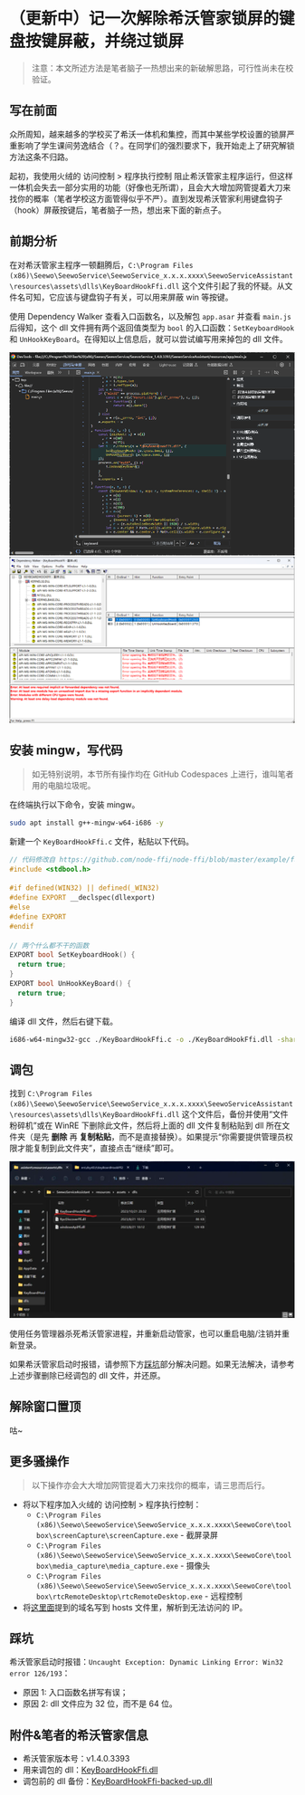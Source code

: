 # （更新中）记一次解除希沃管家锁屏的键盘按键屏蔽，并绕过锁屏

> 注意：本文所述方法是笔者脑子一热想出来的新破解思路，可行性尚未在校验证。

## 写在前面

众所周知，越来越多的学校买了希沃一体机和集控，而其中某些学校设置的锁屏严重影响了学生课间劳逸结合（？。在同学们的强烈要求下，我开始走上了研究解锁方法这条不归路。

起初，我使用火绒的 访问控制 > 程序执行控制 阻止希沃管家主程序运行，但这样一体机会失去一部分实用的功能（好像也无所谓），且会大大增加网管提着大刀来找你的概率（笔者学校这方面管得似乎不严）。直到发现希沃管家利用键盘钩子（hook）屏蔽按键后，笔者脑子一热，想出来下面的新点子。

<!-- more -->

## 前期分析

在对希沃管家主程序一顿翻腾后，`C:\Program Files (x86)\Seewo\SeewoService\SeewoService_x.x.x.xxxx\SeewoServiceAssistant\resources\assets\dlls\KeyBoardHookFfi.dll` 这个文件引起了我的怀疑。从文件名可知，它应该与键盘钩子有关，可以用来屏蔽 win 等按键。

使用 Dependency Walker 查看入口函数名，以及解包 `app.asar` 并查看 `main.js` 后得知，这个 dll 文件拥有两个返回值类型为 `bool` 的入口函数：`SetKeyboardHook` 和 `UnHookKeyBoard`。在得知以上信息后，就可以尝试编写用来掉包的 dll 文件。

![s:1005x717 使用 DevTools 格式化 main.js，并找到键盘钩子相关代码](/blog/fuck-seewo-keyboard-hook/img/devtools.webp)
![s:1246x724 使用 Dependency Walker 打开 KeyBoardHookFfi.dll](/blog/fuck-seewo-keyboard-hook/img/dw.webp)

## 安装 mingw，写代码

> 如无特别说明，本节所有操作均在 GitHub Codespaces 上进行，谁叫笔者用的电脑垃圾呢。

在终端执行以下命令，安装 mingw。

```bash
sudo apt install g++-mingw-w64-i686 -y
```

新建一个 `KeyBoardHookFfi.c` 文件，粘贴以下代码。

```cpp
// 代码修改自 https://github.com/node-ffi/node-ffi/blob/master/example/factorial/factorial.c
#include <stdbool.h>

#if defined(WIN32) || defined(_WIN32)
#define EXPORT __declspec(dllexport)
#else
#define EXPORT
#endif

// 两个什么都不干的函数
EXPORT bool SetKeyboardHook() {
  return true;
}
EXPORT bool UnHookKeyBoard() {
  return true;
}
```

编译 dll 文件，然后右键下载。

```bash
i686-w64-mingw32-gcc ./KeyBoardHookFfi.c -o ./KeyBoardHookFfi.dll -shared -fPIC
```

## 调包

找到 `C:\Program Files (x86)\Seewo\SeewoService\SeewoService_x.x.x.xxxx\SeewoServiceAssistant\resources\assets\dlls\KeyBoardHookFfi.dll` 这个文件后，备份并使用“文件粉碎机”或在 WinRE 下删除此文件，然后将上面的 dll 文件复制粘贴到 dll 所在文件夹（是先 **删除** 再 **复制粘贴**，而不是直接替换）。如果提示“你需要提供管理员权限才能复制到此文件夹”，直接点击“继续”即可。

![s:1125x618 dlls 文件夹](/blog/fuck-seewo-keyboard-hook/img/dlls-dictionary.webp)

使用任务管理器杀死希沃管家进程，并重新启动管家，也可以重启电脑/注销并重新登录。

如果希沃管家启动时报错，请参照下方[踩坑](#踩坑)部分解决问题。如果无法解决，请参考上述步骤删除已经调包的 dll 文件，并还原。

## 解除窗口置顶

咕~

## 更多骚操作

> 以下操作亦会大大增加网管提着大刀来找你的概率，请三思而后行。

-   将以下程序加入火绒的 访问控制 > 程序执行控制：
    -   `C:\Program Files (x86)\Seewo\SeewoService\SeewoService_x.x.x.xxxx\SeewoCore\toolbox\screenCapture\screenCapture.exe` - 截屏录屏
    -   `C:\Program Files (x86)\Seewo\SeewoService\SeewoService_x.x.x.xxxx\SeewoCore\toolbox\media_capture\media_capture.exe` - 摄像头
    -   `C:\Program Files (x86)\Seewo\SeewoService\SeewoService_x.x.x.xxxx\SeewoCore\toolbox\rtcRemoteDesktop\rtcRemoteDesktop.exe` - 远程控制
-   将[这里面](https://help.seewo.com/hugo/ANlS310tQJ)提到的域名写到 hosts 文件里，解析到无法访问的 IP。

## 踩坑

希沃管家启动时报错：`Uncaught Exception: Dynamic Linking Error: Win32 error 126/193`：

-   原因 1: 入口函数名拼写有误；
-   原因 2: dll 文件应为 32 位，而不是 64 位。

## 附件&笔者的希沃管家信息

-   希沃管家版本号：v1.4.0.3393
-   用来调包的 dll：[KeyBoardHookFfi.dll](https://qwq.dsy4567.cf/files-2/KeyBoardHookFfi.dll)
-   调包前的 dll 备份：[KeyBoardHookFfi-backed-up.dll](https://qwq.dsy4567.cf/files-2/KeyBoardHookFfi-backed-up.dll)

